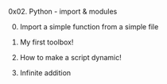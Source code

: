 0x02. Python - import & modules

0. Import a simple function from a simple file

1. My first toolbox!

2. How to make a script dynamic!

3. Infinite addition
